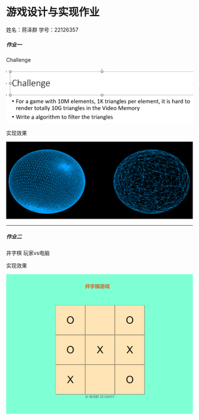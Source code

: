 # 游戏设计与实现作业

姓名：蒋泽群  学号：22126357

##### 作业一

Challenge

![1670723842374](image/README/1670723842374.png)

实现效果

![1670723858936](image/README/1670723858936.png)

---

##### 作业二

井字棋 玩家vs电脑

实现效果

![1670723926836](image/README/1670723926836.png)
